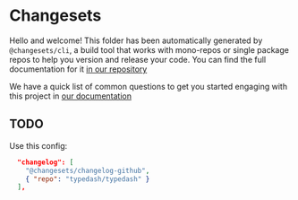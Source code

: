 # Changesets

Hello and welcome! This folder has been automatically generated by `@changesets/cli`, a build tool that works with mono-repos or single package repos to help you version and release your code. You can find the full documentation for it [in our repository](https://github.com/changesets/changesets)

We have a quick list of common questions to get you started engaging with this project in [our documentation](https://github.com/changesets/changesets/blob/main/docs/common-questions.md)

## TODO

Use this config:

```json
  "changelog": [
    "@changesets/changelog-github",
    { "repo": "typedash/typedash" }
  ],
```
